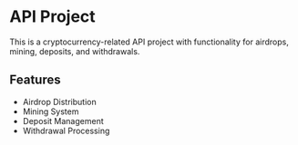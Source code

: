 # API Project

This is a cryptocurrency-related API project with functionality for airdrops, mining, deposits, and withdrawals.

## Features

- Airdrop Distribution
- Mining System
- Deposit Management
- Withdrawal Processing
